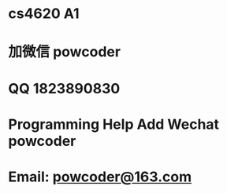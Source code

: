 # cs4620 A1
# 加微信 powcoder

# QQ 1823890830

# Programming Help Add Wechat powcoder

# Email: powcoder@163.com


